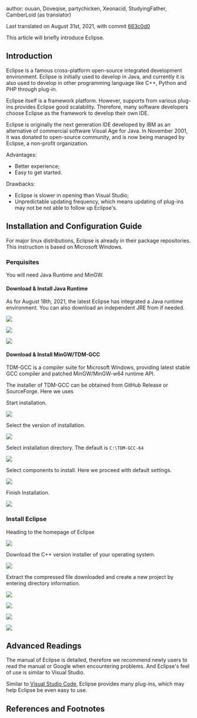 author: ouuan, Doveqise, partychicken, Xeonacid, StudyingFather, CamberLoid (as translator)

Last translated on August 31st, 2021, with commit [663c0d0](https://github.com/OI-wiki/OI-wiki/commit/663c0d00574ae5528ecd8490403e0527672cd2ae)

This article will briefly introduce Eclipse.

## Introduction

Eclipse is a famous cross-platform open-source integrated development environment. Eclipse is initially used to develop in Java, and currently it is also used to develop in other programming language like C++, Python and PHP through plug-in. 

Eclipse itself is a framework platform. However, supports from various plug-ins provides Eclipse good scalability. Therefore, many software developers choose Eclipse as the framework to develop their own IDE.

Eclipse is originally the next generation IDE developed by IBM as an alternative of commercial software Visual Age for Java. In November 2001, it was donated to open-source community, and is now being managed by Eclipse, a non-profit organization.

Advantages: 
- Better experience;
- Easy to get started.

Drawbacks: 
- Eclipse is slower in opening than Visual Studio;
- Unpredictable updating frequency, which means updating of plug-ins may not be not able to follow up Eclipse's. 

## Installation and Configuration Guide

For major linux distributions, Eclipse is already in their package repositories. This instruction is based on Microsoft Windows. 

### Perquisites

You will need Java Runtime and MinGW.

#### Download & Install Java Runtime

As for August 18th, 2021, the latest Eclipse has integrated a Java runtime environment. You can also download an independent JRE from if needed.

![](./images/eclipse1-1.png)

![](./images/eclipse1-2.png)

![](./images/eclipse1-3.png)

#### Download & Install MinGW/TDM-GCC

TDM-GCC is a compiler suite for Microsoft Windows, providing latest stable GCC compiler and patched MinGW/MinGW-w64 runtime API.

The installer of TDM-GCC can be obtained from GitHub Release or SourceForge. Here we uses 

Start installation.

![](./images/eclipse1-4.png)

Select the version of installation. 

![](./images/eclipse1-5.png)

Select installation directory. The default is `C:\TDM-GCC-64`

![](./images/eclipse1-6.png)

Select components to install. Here we proceed with default settings.

![](./images/eclipse1-9.png)

Finish Installation.

![](./images/eclipse1-8.png)

### Install Eclipse

Heading to the homepage of Eclipse 

![](./images/eclipse2.png)

Download the C++ version installer of your operating system.

![](./images/eclipse3.png)

Extract the compressed file downloaded and create a new project by entering directory information.

![](./images/eclipse4.png)

![](./images/eclipse5.png)

![](./images/eclipse6.png)

![](./images/eclipse7.png)

## Advanced Readings

The manual of Eclipse is detailed, therefore we recommend newly users to read the manual or Google when encountering problems. And Eclipse's feel of use is similar to Visual Studio.

Similar to [Visual Studio Code](./vscode.md), Eclipse provides many plug-ins, which may help Eclipse be even easy to use.

## References and Footnotes

[^ref1]: [Eclipse - 维基百科](https://zh.wikipedia.org/wiki/Eclipse)

[^ref2]: [曾经的 Java IDE 王者 Eclipse 真的没落了？21 款插件让它强大起来！](https://blog.csdn.net/csdnnews/article/details/78495979)
